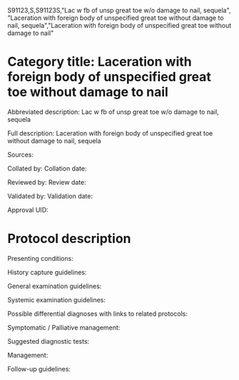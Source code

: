 S91123,S,S91123S,"Lac w fb of unsp great toe w/o damage to nail, sequela", "Laceration with foreign body of unspecified great toe without damage to nail, sequela","Laceration with foreign body of unspecified great toe without damage to nail"
# Category title: Laceration with foreign body of unspecified great toe without damage to nail

Abbreviated description: Lac w fb of unsp great toe w/o damage to nail, sequela

Full description: Laceration with foreign body of unspecified great toe without damage to nail, sequela

Sources:

Collated by:
Collation date:

Reviewed by:
Review date:

Validated by:
Validation date:

Approval UID:

# Protocol description

Presenting conditions:

History capture guidelines:

General examination guidelines:

Systemic examination guidelines:

Possible differential diagnoses with links to related protocols:

Symptomatic / Palliative management:

Suggested diagnostic tests:

Management:

Follow-up guidelines:
